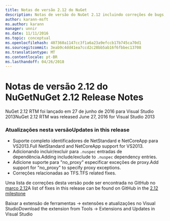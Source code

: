 ```yaml
---
title: Notas de versão 2.12 do NuGet
description: Notas de versão do NuGet 2.12 incluindo correções de bugs, problemas conhecidos, recursos adicionados e DCRs.
author: karann-msft
ms.author: karann
manager: unnir
ms.date: 11/11/2016
ms.topic: conceptual
ms.openlocfilehash: 407360a1147cc3f1a6a23a9efccb17b745ca70d1
ms.sourcegitcommit: 3eab9c4dd41ea7ccd2c28bb5ab16f6fbbec13708
ms.translationtype: MT
ms.contentlocale: pt-BR
ms.lasthandoff: 04/26/2018
---
```

# <a name="nuget-212-release-notes"></a><span data-ttu-id="4a651-103">Notas de versão 2.12 do NuGet</span><span class="sxs-lookup"><span data-stu-id="4a651-103">NuGet 2.12 Release Notes</span></span>

<span data-ttu-id="4a651-104">NuGet 2.12 RTM foi lançado em 27 de junho de 2016 para Visual Studio 2013</span><span class="sxs-lookup"><span data-stu-id="4a651-104">NuGet 2.12 RTM was released June 27, 2016 for Visual Studio 2013</span></span>

### <a name="updates-in-this-release"></a><span data-ttu-id="4a651-105">Atualizações nesta versão</span><span class="sxs-lookup"><span data-stu-id="4a651-105">Updates in this release</span></span>

* <span data-ttu-id="4a651-106">Suporte completo identificadores de NetStandard e NetCoreApp para VS2013.</span><span class="sxs-lookup"><span data-stu-id="4a651-106">Full NetStandard  and NetCoreApp support for VS2013.</span></span>
* <span data-ttu-id="4a651-107">Adicionando incluir/excluir para `.nuspec` entradas de dependência.</span><span class="sxs-lookup"><span data-stu-id="4a651-107">Adding include/exclude to `.nuspec` dependency entries.</span></span>
* <span data-ttu-id="4a651-108">Adicione suporte para "no_proxy" especificar exceções de proxy.</span><span class="sxs-lookup"><span data-stu-id="4a651-108">Add support for "no_proxy" to specify proxy exceptions.</span></span>
* <span data-ttu-id="4a651-109">Correções relacionadas ao TFS.</span><span class="sxs-lookup"><span data-stu-id="4a651-109">TFS related fixes.</span></span>

<span data-ttu-id="4a651-110">Uma lista de correções desta versão pode ser encontrada no GitHub no [marco 2.12](https://github.com/NuGet/Home/issues?q=milestone%3A2.12+is%3Aclosed)</span><span class="sxs-lookup"><span data-stu-id="4a651-110">A list of fixes in this release can be found on GitHub in the [2.12 milestone](https://github.com/NuGet/Home/issues?q=milestone%3A2.12+is%3Aclosed)</span></span>

<span data-ttu-id="4a651-111">Baixar a extensão de ferramentas -> extensões e atualizações no Visual Studio</span><span class="sxs-lookup"><span data-stu-id="4a651-111">Download the extension from Tools -> Extensions and Updates in Visual Studio</span></span>
